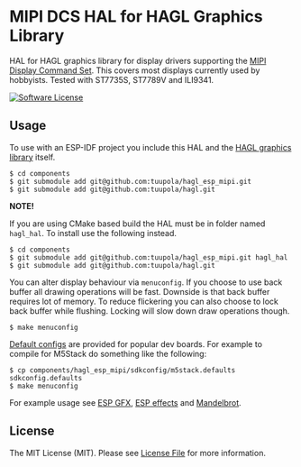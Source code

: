 # MIPI DCS HAL for HAGL Graphics Library

HAL for HAGL graphics library for display drivers supporting the [MIPI Display Command Set](https://www.mipi.org/specifications/display-command-set). This covers most displays currently used by hobbyists. Tested with ST7735S, ST7789V and ILI9341.

[![Software License](https://img.shields.io/badge/license-MIT-brightgreen.svg?style=flat-square)](LICENSE.md)

## Usage

To use with an ESP-IDF project you include this HAL and the [HAGL graphics library](https://github.com/tuupola/hagl) itself.

```
$ cd components
$ git submodule add git@github.com:tuupola/hagl_esp_mipi.git
$ git submodule add git@github.com:tuupola/hagl.git
```

**NOTE!**

If you are using CMake based build the HAL must be in folder named `hagl_hal`. To install use the following instead.

```
$ cd components
$ git submodule add git@github.com:tuupola/hagl_esp_mipi.git hagl_hal
$ git submodule add git@github.com:tuupola/hagl.git
```

You can alter display behaviour via `menuconfig`. If you choose to use back buffer all drawing operations will be fast. Downside is that back buffer requires lot of memory. To reduce flickering you can also choose to lock back buffer while flushing. Locking will slow down draw operations though.

```
$ make menuconfig
```

[Default configs](https://github.com/tuupola/hagl_esp_mipi/tree/master/sdkconfig/) are provided for popular dev boards. For example to compile for M5Stack do something like the following:

```
$ cp components/hagl_esp_mipi/sdkconfig/m5stack.defaults sdkconfig.defaults
$ make menuconfig
```

For example usage see [ESP GFX](https://github.com/tuupola/esp_gfx), [ESP effects](https://github.com/tuupola/esp_effects) and [Mandelbrot](https://github.com/tuupola/esp-examples/tree/master/014-mandelbrot).

## License

The MIT License (MIT). Please see [License File](LICENSE.txt) for more information.
